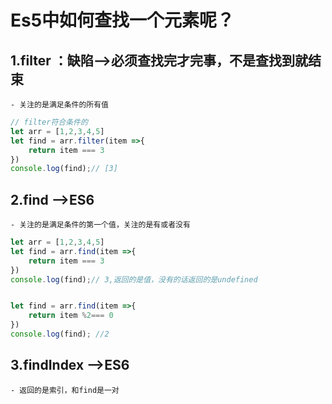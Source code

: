 # Es5中如何查找一个元素呢？
## 1.filter ：缺陷-->必须查找完才完事，不是查找到就结束
    - 关注的是满足条件的所有值
```js
// filter符合条件的
let arr = [1,2,3,4,5]
let find = arr.filter(item =>{
    return item === 3
})
console.log(find);// [3]
```
## 2.find  -->ES6
    - 关注的是满足条件的第一个值，关注的是有或者没有
```js
let arr = [1,2,3,4,5]
let find = arr.find(item =>{
    return item === 3
})
console.log(find);// 3,返回的是值，没有的话返回的是undefined


let find = arr.find(item =>{
    return item %2=== 0
})
console.log(find); //2
```

## 3.findIndex  -->ES6
    - 返回的是索引，和find是一对